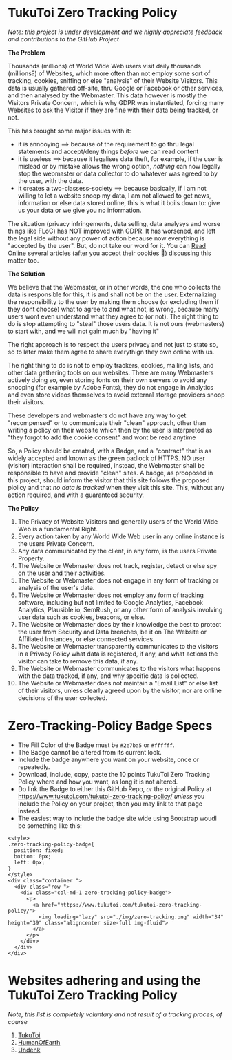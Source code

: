 # TukuToi Zero Tracking Policy

*Note: this project is under development and we highly appreciate feedback and contributions to the GitHub Project*

**The Problem**

Thousands (millions) of World Wide Web users visit daily thousands (millions?) of Websites, which more often than not employ some sort of tracking, cookies, sniffing or else "analysis" of their Website Visitors. This data is usually gathered off-site, thru Google or Facebook or other services, and then analysed by the Webmaster. This data however is mostly the Visitors Private Concern, which is why GDPR was instantiated, forcing many Websites to ask the Visitor if they are fine with their data being tracked, or not.

This has brought some major issues with it:
- it is annooying 
==> because of the requirement to go thru legal statements and accept/deny things *before* we can read content
- it is useless 
==> because it legalises data theft, for example, if the user is mislead or by mistake allows the wrong option, *nothing* can now legally stop the webmaster or data collector to do whatever was agreed to by the user, with the data.
- it creates a two-classess-society
==> because basically, if I am not willing to let a website snoop my data, I am not allowed to get news, information or else data stored online, this is what it boils down to: give us your data or we give you no information.

The situation (privacy infringements, data selling, data analysys and worse things like FLoC) has NOT improved with GDPR. It has worsened, and left the legal side without any power of action because now everything is "accepted by the user". 
But, do not take our word for it. You can [Read](https://www.theguardian.com/commentisfree/2019/nov/10/these-new-rules-were-meant-to-protect-our-privacy-they-dont-work) [Online](https://insightsoftware.com/blog/gdpr-the-good-the-bad-the-ugly/) several articles (after you accept their cookies 🍭) discussing this matter too.

**The Solution**

We believe that the Webmaster, or in other words, the one who collects the data is responsible for this, it is and shall not be on the user. 
Externalizing the responsibility to the user by making them choose (or excluding them if they dont choose) what to agree to and what not, is wrong, because many users wont even understand what they agree to (or not).
The right thing to do is stop attempting to "steal" those users data. It is not ours (webmasters) to start with, and we will not gain much by "having it"

The right approach is to respect the users privacy and not just to state so, so to later make them agree to share everythign they own online with us.

The right thing to do is not to employ trackers, cookies, mailing lists, and other data gethering tools on our websites.
There are many Webmasters actively doing so, even storing fonts on their own servers to avoid any snooping (for example by Adobe Fonts), they do not engage in Analytics and even store videos themselves to avoid external storage providers snoop their visitors.

These developers and webmasters do not have any way to get "recompensed" or to communicate their "clean" approach, other than writing a policy on their website which then by the user is interpreted as "they forgot to add the cookie consent" and wont be read anytime

So, a Policy should be created, with a Badge, and a "contract" that is as widely accepted and known as the green padlock of HTTPS. NO user (visitor) interaction shall be required, instead, the Webmaster shall be responsible to have and provide "clean" sites. A badge, as prooposed in this project, should inform the visitor that this site follows the proposed piolicy and that *no data is tracked* when they visit this site. This, without any action required, and with a guaranteed security.

**The Policy**

1. The Privacy of Website Visitors and generally users of the World Wide Web is a fundamental Right.
2. Every action taken by any World Wide Web user in any online instance is the users Private Concern.
3. Any data communicated by the client, in any form, is the users Private Property.
4. The Website or Webmaster does not track, register, detect or else spy on the user and their activities.
5. The Website or Webmaster does not engage in any form of tracking or analysis of the user's data.
6. The Website or Webmaster does not employ any form of tracking software, including but not limited to Google Analytics, Facebook Analytics, Plausible.io, SemRush, or any other form of analysis involving user data such as cookies, beacons, or else.
7. The Website or Webmaster does by their knowledge the best to protect the user from Security and Data breaches, be it on The Website or Affiliated Instances, or else connected services.
8. The Website or Webmaster transparently communicates to the visitors in a Privacy Policy what data is registered, if any, and what actions the visitor can take to remove this data, if any. 
9. The Website or Webmaster communicates to the visitors what happens with the data tracked, if any, and why specific data is collected.
10. The Website or Webmaster does not maintain a "Email List" or else list of their visitors, unless clearly agreed upon by the visitor, nor are online decisions of the user collected.

# Zero-Tracking-Policy Badge Specs

- The Fill Color of the Badge must be `#2e7ba5` or `#ffffff`.
- The Badge cannot be altered from its current look.
- Include the badge anywhere you want on your website, once or repeatedly.
- Download, include, copy, paste the 10 points TukuToi Zero Tracking Policy where and how you want, as long it is not altered.
- Do link the Badge to either this GitHub Repo, _or_ the original Policy at https://www.tukutoi.com/tukutoi-zero-tracking-policy/ _unless_ you include the Policy on your project, then you may link to that page instead.
- The easiest way to include the badge site wide using Bootstrap woudl be something like this:

```
<style>
.zero-tracking-policy-badge{
  position: fixed;
  bottom: 0px;
  left: 0px;
}
</style>
<div class="container ">
  <div class="row ">
    <div class="col-md-1 zero-tracking-policy-badge">
      <p>
        <a href="https://www.tukutoi.com/tukutoi-zero-tracking-policy/">
          <img loading="lazy" src="./img/zero-tracking.png" width="34" height="39" class="aligncenter size-full img-fluid">
        </a>
      </p>
    </div>
  </div>
</div>
```

# Websites adhering and using the TukuToi Zero Tracking Policy
*Note, this list is completely voluntary and not result of a tracking proces, of course*

1. [TukuToi](https://www.tukutoi.com/)
2. [HumanOfEarth](https://www.humanofearth.com/)
3. [Undenk](https://www.undenk.info/)
